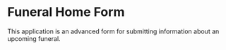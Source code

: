 # Funeral Home Form

This application is an advanced form for submitting information about an upcoming funeral.
